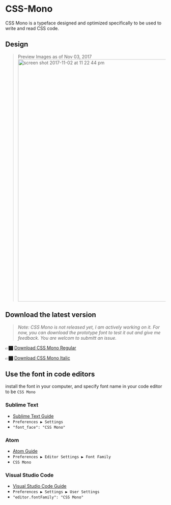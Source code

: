 # CSS-Mono

CSS Mono is a typeface designed and optimized specifically to be used to write and read CSS code.

## Design

>Preview Images as of Nov 03, 2017
><img width="762" alt="screen shot 2017-11-02 at 11 22 44 pm" src="https://user-images.githubusercontent.com/2474904/32379286-7bfa7334-c083-11e7-9aca-152a7e957951.png">

## Download the latest version

> *Note: CSS Mono is not released yet, I am actively working on it. For now, you can download the prototype font to test it out and give me feedback. You are welcom to submitt an issue.*

👉🏿 [Download CSS Mono Regular](https://github.com/wentin/CSS-Mono/raw/master/build/CSS%20Mono.otf)

👉🏿 [Download CSS Mono Italic](https://github.com/wentin/CSS-Mono/raw/master/build/CSS%20Mono%20italic.otf)

## Use the font in code editors
install the font in your computer, and specify font name in your code editor to be `CSS Mono`

### Sublime Text 
* [Sublime Text Guide](https://www.sublimetext.com/docs/3/font.html)
* `Preferences ▶ Settings`
* `"font_face": "CSS Mono"`

### Atom
* [Atom Guide](https://discuss.atom.io/t/how-do-i-install-fonts-in-atom/15490)
* `Preferences ▶ Editor Settings ▶ Font Family`
* `CSS Mono`

### Visual Studio Code
* [Visual Studio Code Guide](https://code.visualstudio.com/docs/getstarted/settings)
* `Preferences ▶ Settings ▶ User Settings`
* `"editor.fontFamily": "CSS Mono"`
